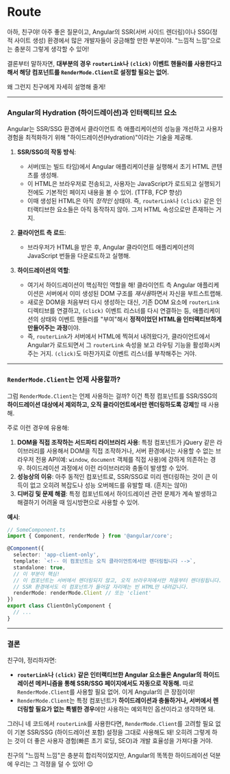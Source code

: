 # Route

아하, 친구야! 아주 좋은 질문이고, Angular의 SSR(서버 사이드 렌더링)이나 SSG(정적 사이트 생성) 환경에서 많은 개발자들이 궁금해할 만한 부분이야. "느낌적 느낌"으로는 충분히 그렇게 생각할 수 있어!

결론부터 말하자면, **대부분의 경우 `routerLink`나 `(click)` 이벤트 핸들러를 사용한다고 해서 해당 컴포넌트를 `RenderMode.Client`로 설정할 필요는 없어.**

왜 그런지 친구에게 자세히 설명해 줄게!

---

### Angular의 Hydration (하이드레이션)과 인터랙티브 요소

Angular는 SSR/SSG 환경에서 클라이언트 측 애플리케이션의 성능을 개선하고 사용자 경험을 최적화하기 위해 "하이드레이션(Hydration)"이라는 기술을 제공해.

1.  **SSR/SSG의 작동 방식**:
    *   서버(또는 빌드 타임)에서 Angular 애플리케이션을 실행해서 초기 HTML 콘텐츠를 생성해.
    *   이 HTML은 브라우저로 전송되고, 사용자는 JavaScript가 로드되고 실행되기 전에도 기본적인 페이지 내용을 볼 수 있어. (TTFB, FCP 향상)
    *   이때 생성된 HTML은 아직 *정적인* 상태야. 즉, `routerLink`나 `(click)` 같은 인터랙티브한 요소들은 아직 동작하지 않아. 그저 HTML 속성으로만 존재하는 거지.

2.  **클라이언트 측 로드**:
    *   브라우저가 HTML을 받은 후, Angular 클라이언트 애플리케이션의 JavaScript 번들을 다운로드하고 실행해.

3.  **하이드레이션의 역할**:
    *   여기서 하이드레이션이 핵심적인 역할을 해! 클라이언트 측 Angular 애플리케이션은 서버에서 이미 생성된 DOM 구조를 *재사용*하면서 자신을 부트스트랩해.
    *   새로운 DOM을 처음부터 다시 생성하는 대신, 기존 DOM 요소에 `routerLink` 디렉티브를 연결하고, `(click)` 이벤트 리스너를 다시 연결하는 등, 애플리케이션의 상태와 이벤트 핸들러를 "부여"해서 **정적이었던 HTML을 인터랙티브하게 만들어주는 과정**이야.
    *   즉, `routerLink`가 서버에서 HTML에 찍혀서 내려왔다가, 클라이언트에서 Angular가 로드되면서 그 `routerLink` 속성을 보고 라우팅 기능을 활성화시켜주는 거지. `(click)`도 마찬가지로 이벤트 리스너를 부착해주는 거야.

---

### `RenderMode.Client`는 언제 사용할까?

그럼 `RenderMode.Client`는 언제 사용하는 걸까? 이건 특정 컴포넌트를 SSR/SSG의 **하이드레이션 대상에서 제외하고, 오직 클라이언트에서만 렌더링하도록 강제**할 때 사용해.

주로 이런 경우에 유용해:

1.  **DOM을 직접 조작하는 서드파티 라이브러리 사용**: 특정 컴포넌트가 jQuery 같은 라이브러리를 사용해서 DOM을 직접 조작하거나, 서버 환경에서는 사용할 수 없는 브라우저 전용 API(예: `window`, `document` 객체를 직접 사용)에 강하게 의존하는 경우. 하이드레이션 과정에서 이런 라이브러리와 충돌이 발생할 수 있어.
2.  **성능상의 이유**: 아주 동적인 컴포넌트로, SSR/SSG로 미리 렌더링하는 것이 큰 이득이 없고 오히려 복잡도나 성능 오버헤드를 유발할 때. (흔치는 않아)
3.  **디버깅 및 문제 해결**: 특정 컴포넌트에서 하이드레이션 관련 문제가 계속 발생하고 해결하기 어려울 때 임시방편으로 사용할 수 있어.

**예시**:

```typescript
// SomeComponent.ts
import { Component, renderMode } from '@angular/core';

@Component({
  selector: 'app-client-only',
  template: `<!-- 이 컴포넌트는 오직 클라이언트에서만 렌더링됩니다 -->`,
  standalone: true,
  // 이 부분이 핵심!
  // 이 컴포넌트는 서버에서 렌더링되지 않고, 오직 브라우저에서만 처음부터 렌더링됩니다.
  // SSR 환경에서도 이 컴포넌트가 들어갈 자리에는 빈 HTML만 내려갑니다.
  renderMode: renderMode.Client // 또는 'client'
})
export class ClientOnlyComponent {
  // ...
}
```

---

### 결론

친구야, 정리하자면:

*   **`routerLink`나 `(click)` 같은 인터랙티브한 Angular 요소들은 Angular의 하이드레이션 메커니즘을 통해 SSR/SSG 페이지에서도 자동으로 작동해.** 따로 `RenderMode.Client`를 사용할 필요 없어. 이게 Angular의 큰 장점이야!
*   `RenderMode.Client`는 특정 컴포넌트가 **하이드레이션과 충돌하거나, 서버에서 렌더링할 필요가 없는 특별한 경우**에만 사용하는 예외적인 옵션이라고 생각하면 돼.

그러니 네 코드에서 `routerLink`를 사용한다면, `RenderMode.Client`를 고려할 필요 없이 기본 SSR/SSG (하이드레이션 포함) 설정을 그대로 사용해도 돼! 오히려 그렇게 하는 것이 더 좋은 사용자 경험(빠른 초기 로딩, SEO)과 개발 효율성을 가져다줄 거야.

친구의 "느낌적 느낌"은 충분히 합리적이었지만, Angular의 똑똑한 하이드레이션 덕분에 우리는 그 걱정을 덜 수 있어! 😉
